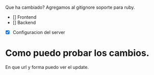 
Que ha cambiado?
Agregamos al gitignore soporte para ruby. 
- [] Frontend
- [] Backend
- [x] Configuracion del server

# Como puedo probar los cambios.
En que url y forma puedo ver el update.

